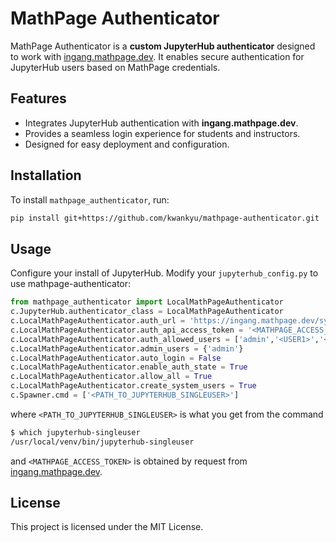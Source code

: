 # MathPage Authenticator

MathPage Authenticator is a **custom JupyterHub authenticator** designed to
work with [ingang.mathpage.dev](https://ingang.mathpage.dev). It enables secure
authentication for JupyterHub users based on MathPage credentials.

## Features

- Integrates JupyterHub authentication with **ingang.mathpage.dev**.
- Provides a seamless login experience for students and instructors.
- Designed for easy deployment and configuration.

## Installation

To install `mathpage_authenticator`, run:

```sh
pip install git+https://github.com/kwankyu/mathpage-authenticator.git
```

## Usage

Configure your install of JupyterHub. Modify your `jupyterhub_config.py` to use mathpage-authenticator:

```python
from mathpage_authenticator import LocalMathPageAuthenticator
c.JupyterHub.authenticator_class = LocalMathPageAuthenticator
c.LocalMathPageAuthenticator.auth_url = 'https://ingang.mathpage.dev/system/api/learner/check'
c.LocalMathPageAuthenticator.auth_api_access_token = '<MATHPAGE_ACCESS_TOKEN>'
c.LocalMathPageAuthenticator.auth_allowed_users = ['admin','<USER1>','<USER2>',...]
c.LocalMathPageAuthenticator.admin_users = {'admin'}
c.LocalMathPageAuthenticator.auto_login = False
c.LocalMathPageAuthenticator.enable_auth_state = True
c.LocalMathPageAuthenticator.allow_all = True
c.LocalMathPageAuthenticator.create_system_users = True
c.Spawner.cmd = ['<PATH_TO_JUPYTERHUB_SINGLEUSER>']
```

where `<PATH_TO_JUPYTERHUB_SINGLEUSER>` is what you get from the command

```bash
$ which jupyterhub-singleuser
/usr/local/venv/bin/jupyterhub-singleuser
```

and `<MATHPAGE_ACCESS_TOKEN>` is obtained by request from [ingang.mathpage.dev](https://ingang.mathpage.dev).

## License

This project is licensed under the MIT License.
